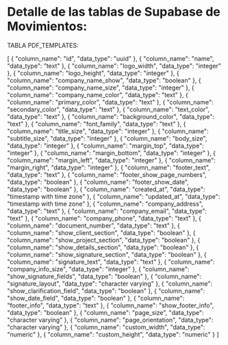 # Detalle de las tablas de Supabase de Movimientos:

TABLA PDF_TEMPLATES:

[
  {
    "column_name": "id",
    "data_type": "uuid"
  },
  {
    "column_name": "name",
    "data_type": "text"
  },
  {
    "column_name": "logo_width",
    "data_type": "integer"
  },
  {
    "column_name": "logo_height",
    "data_type": "integer"
  },
  {
    "column_name": "company_name_show",
    "data_type": "boolean"
  },
  {
    "column_name": "company_name_size",
    "data_type": "integer"
  },
  {
    "column_name": "company_name_color",
    "data_type": "text"
  },
  {
    "column_name": "primary_color",
    "data_type": "text"
  },
  {
    "column_name": "secondary_color",
    "data_type": "text"
  },
  {
    "column_name": "text_color",
    "data_type": "text"
  },
  {
    "column_name": "background_color",
    "data_type": "text"
  },
  {
    "column_name": "font_family",
    "data_type": "text"
  },
  {
    "column_name": "title_size",
    "data_type": "integer"
  },
  {
    "column_name": "subtitle_size",
    "data_type": "integer"
  },
  {
    "column_name": "body_size",
    "data_type": "integer"
  },
  {
    "column_name": "margin_top",
    "data_type": "integer"
  },
  {
    "column_name": "margin_bottom",
    "data_type": "integer"
  },
  {
    "column_name": "margin_left",
    "data_type": "integer"
  },
  {
    "column_name": "margin_right",
    "data_type": "integer"
  },
  {
    "column_name": "footer_text",
    "data_type": "text"
  },
  {
    "column_name": "footer_show_page_numbers",
    "data_type": "boolean"
  },
  {
    "column_name": "footer_show_date",
    "data_type": "boolean"
  },
  {
    "column_name": "created_at",
    "data_type": "timestamp with time zone"
  },
  {
    "column_name": "updated_at",
    "data_type": "timestamp with time zone"
  },
  {
    "column_name": "company_address",
    "data_type": "text"
  },
  {
    "column_name": "company_email",
    "data_type": "text"
  },
  {
    "column_name": "company_phone",
    "data_type": "text"
  },
  {
    "column_name": "document_number",
    "data_type": "text"
  },
  {
    "column_name": "show_client_section",
    "data_type": "boolean"
  },
  {
    "column_name": "show_project_section",
    "data_type": "boolean"
  },
  {
    "column_name": "show_details_section",
    "data_type": "boolean"
  },
  {
    "column_name": "show_signature_section",
    "data_type": "boolean"
  },
  {
    "column_name": "signature_text",
    "data_type": "text"
  },
  {
    "column_name": "company_info_size",
    "data_type": "integer"
  },
  {
    "column_name": "show_signature_fields",
    "data_type": "boolean"
  },
  {
    "column_name": "signature_layout",
    "data_type": "character varying"
  },
  {
    "column_name": "show_clarification_field",
    "data_type": "boolean"
  },
  {
    "column_name": "show_date_field",
    "data_type": "boolean"
  },
  {
    "column_name": "footer_info",
    "data_type": "text"
  },
  {
    "column_name": "show_footer_info",
    "data_type": "boolean"
  },
  {
    "column_name": "page_size",
    "data_type": "character varying"
  },
  {
    "column_name": "page_orientation",
    "data_type": "character varying"
  },
  {
    "column_name": "custom_width",
    "data_type": "numeric"
  },
  {
    "column_name": "custom_height",
    "data_type": "numeric"
  }
]